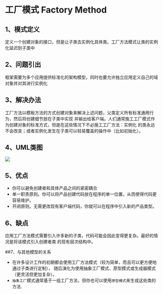 # 工厂模式 Factory Method
## 1、模式定义
定义一个创建对象的接口，但是让子类去实例化具体类。工厂方法模式让类的实例化延迟到子类中
## 2、问题引出
框架需要为多个应用提供标准化的架构模型，同时也要允许独立应用定义自己的域对象并对其进行实例化
## 3、解决办法
工厂方法以模板方法的方式创建对象来解决上述问题，父类定义所有标准通用行为，然后将创建细节放在子类中实现
并输出给客户端。人们通常施工工厂模式作为创建对象的标准方式，但是在这些情况下不必施工工厂方法：实例化
的类永远不会改变；或者实例化发生在子类可以轻易覆盖的操作中（比如初始化）。
## 4、UML类图
![](https://refactoringguru.cn/images/patterns/diagrams/factory-method/structure.png)

## 5、优点
- 你可以避免创建者和具体产品之间的紧密耦合
- 单一职责原则。你可以将产品创建代码放在程序的单一位置，从而使得代码更容易维护。
- 开闭原则。无需更改现有客户端代码，你就可以在程序中引入新的产品类型。
## 6、缺点
应用工厂方法模式需要引入许多新的子类，代码可能会因此变得更复杂。最好的情况是将该模式引入创建者类
的现有层次结构中。

##7、与其他模型的关系
- 在许多设计工作的初期都会使用工厂方法模式（较为简单，而且可以更方便地通过子类进行定制），
随后演化为使用抽象工厂模式、原型模式或生成器模式（更灵活但更加复杂）。
- `抽象工厂`模式通常基于一组工厂方法，但你也可以使用`原型模式`来生成这些类的方法.
